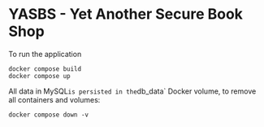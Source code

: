 # YASBS - Yet Another Secure Book Shop

To run the application

```
docker compose build
docker compose up
```


All data in MySQL` is persisted in the `db_data` Docker volume, to remove all containers and volumes:
```
docker compose down -v
```